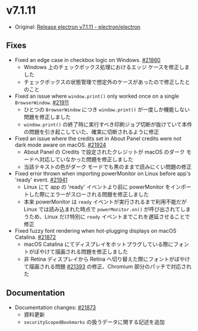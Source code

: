 # v7.1.11

- Original: [Release electron v7.1.11 - electron/electron](https://github.com/electron/electron/releases/tag/v7.1.11)

## Fixes

- Fixed an edge case in checkbox logic on Windows. [#21860](https://github.com/electron/electron/pull/21860)
  - Windows 上のチェックボックス処理におけるエッジ ケースを修正しました
  - チェックボックスの状態管理で想定外のケースがあったので修正したとのこと
- Fixed an issue where `window.print()` only worked once on a single `BrowserWindow`. [#21911](https://github.com/electron/electron/pull/21911)
  - ひとつの `BrowserWindow` につき `window.print()` が一度しか機能しない問題を修正しました
  - `window.print()` の終了時に実行すべき印刷ジョブ切断が抜けていて本件の問題を引き起こしていた、確実に切断されるように修正
- Fixed an issue where the credits set in About Panel credits were not dark mode aware on macOS. [#21924](https://github.com/electron/electron/pull/21924)
  - About Panel の Credits で設定されたクレジットが macOS のダーク モードへ対応していなかった問題を修正しました
  - 当該テキストの色がダーク モードでも黒のままで読みにくい問題の修正
- Fixed error thrown when importing powerMonitor on Linux before app's 'ready' event. [#21941](https://github.com/electron/electron/pull/21941)
  - Linux にて app の 'ready' イベントより前に powerMonitor をインポートした際にエラーがスローされる問題を修正しました
  - 本来 powerMonitor は `ready` イベントが実行されるまで利用不能だが Linux では読み込まれた時点で `powerMonitor.on()` が呼び出されてしまうため、Linux だけ特別に `ready` イベントまでこれを遅延させることで修正
- Fixed fuzzy font rendering when hot-plugging displays on macOS Catalina. [#21872](https://github.com/electron/electron/pull/21872)
  - macOS Catalina にてディスプレイをホットプラグしている際にフォントがぼやけて描画される問題を修正しました
  - 非 Retina ディスプレイから Retina へ切り替えた際にフォントがぼやけて描画される問題 [#21393](https://github.com/electron/electron/issues/21393) の修正、Chromium 部分のパッチで対応された

## Documentation

- Documentation changes: [#21873](https://github.com/electron/electron/pull/21873)
  - 資料更新
  - `securityScopedBookmarks` の扱うデータに関する記述を追加
